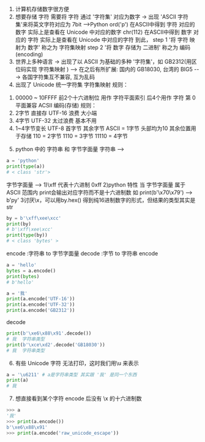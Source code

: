 1. 计算机存储数字很方便
2. 想要存储 字符 需要将 字符 通过 '字符集' 对应为数字
-> 出现 'ASCII 字符集'来将英文字符对应为 7bit
-->Python
ord('p') 在ASCII中得到 字符 对应的 数字  实际上是查看在 Unicode 中对应的数字
chr(112) 在ASCII中得到 数字 对应的 字符  实际上是查看在 Unicode 中对应的字符
到此，
step 1 '将 字符 映射为 数字' 称之为 字符集映射
step 2 '将 数字 存储为 二进制' 称之为 编码(encoding)
3. 世界上多种语言
-> 出现了以 ASCII 为基础的多种 '字符集'，如 GB2312(用区位码实现 字符集映射 )
--> 在之后有所扩展: 国内的 GB18030, 台湾的 BIG5
---> 各国字符集互不兼容, 互为乱码
4. 出现了 Unicode 统一字符集
字符集映射 规则：
1) 00000 ~ 10FFFF 前2个十六进制位 用作 字符平面索引 后4个用作 字符 第 0 平面兼容 ACSII
编码(存储) 规则：
1) 2字节 直接存 UTF-16 浪费 大小端
2) 4字节 UTF-32 太过浪费 基本不用
3) 1~4字节变长 UTF-8
    首字节                     其余字节
    ASCII = 1字节             头部均为10 其余位置用于存储
    110   = 2字节
    1110  = 3字节
    11110 = 4字节
5. python 中的 字符串 和 字节字面量
字符串 -->
```py
a = 'python'
print(type(a))
# < class 'str'>
```
字节字面量 -->
1)\xff 代表十六进制 0xff
2)python 特性 当 字节字面量 属于ASCII 范围内 print会输出对应字符而不是十六进制数 如 print(b'\x70\x79') --> b'py'
3讨厌\x，可以用by.hex() 得到纯16进制数字的形式，但结果的类型其实是str
```py
by = b'\xff\xee\xcc'
print(by)
# b'\xff\xee\xcc'
print(type(by))
# < class 'bytes' >
```
encode :字符串 to 字节字面量
decode :字节 to 字符串
encode
```py
a = 'hello'
bytes = a.encode()
print(bytes)
# b'hello'
```
```py
a = '我'
print(a.encode('UTF-16'))
print(a.encode('UTF-32'))
print(a.encode('GB2312'))

```
decode
```py
print(b'\xe6\x88\x91'.decode())
# 我  字符串类型
print(b'\xce\xd2'.decode('GB18030'))
# 我  字符串类型
```
6. 有些 Unicode 字符 无法打印，这时我们用\u 来表示
```py
a = '\u6211' # a是字符串类型 其实跟 '我' 是同一个东西
print(a)
# 我
```
7. 想直接看到某个字符 encode 后没有 \x 的十六进制数
```py
>>> a
'我'
>>> print(a.encode())
b'\xe6\x88\x91'
>>> print(a.encode('raw_unicode_escape'))
```
